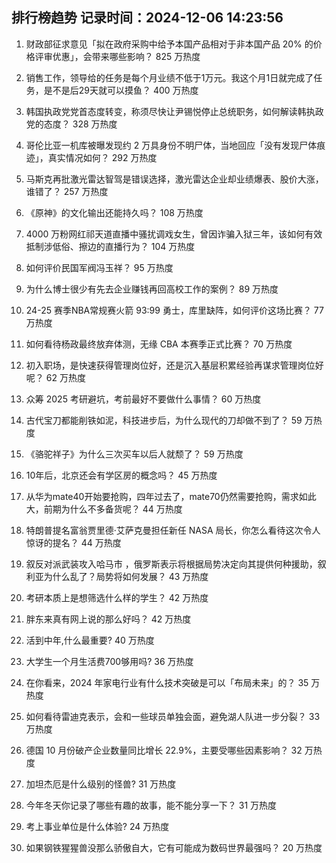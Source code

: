 
## 排行榜趋势 记录时间：2024-12-06 14:23:56
  
  1. 财政部征求意见「拟在政府采购中给予本国产品相对于非本国产品 20% 的价格评审优惠」，会带来哪些影响？ 825 万热度
    
  2. 销售工作，领导给的任务是每个月业绩不低于1万元。我这个月1日就完成了任务，是不是后29天就可以摸鱼？ 400 万热度
    
  3. 韩国执政党党首态度转变，称须尽快让尹锡悦停止总统职务，如何解读韩执政党的态度？ 328 万热度
    
  4. 哥伦比亚一机库被曝发现约 2 万具身份不明尸体，当地回应「没有发现尸体痕迹」，真实情况如何？ 292 万热度
    
  5. 马斯克再批激光雷达智驾是错误选择，激光雷达企业却业绩爆表、股价大涨，谁错了？ 257 万热度
    
  6. 《原神》的文化输出还能持久吗？ 108 万热度
    
  7. 4000 万粉网红祁天道直播中骚扰调戏女生，曾因诈骗入狱三年，该如何有效抵制涉低俗、擦边的直播行为？ 104 万热度
    
  8. 如何评价民国军阀冯玉祥？ 95 万热度
    
  9. 为什么博士很少有先去企业赚钱再回高校工作的案例？ 89 万热度
    
  10. 24-25 赛季NBA常规赛火箭 93:99 勇士，库里缺阵，如何评价这场比赛？ 77 万热度
    
  11. 如何看待杨政最终放弃体测，无缘 CBA 本赛季正式比赛？ 70 万热度
    
  12. 初入职场，是快速获得管理岗位好，还是沉入基层积累经验再谋求管理岗位好呢？ 62 万热度
    
  13. 众筹 2025 考研避坑，考前最好不要做什么事情？ 60 万热度
    
  14. 古代宝刀都能削铁如泥，科技进步后，为什么现代的刀却做不到了？ 59 万热度
    
  15. 《骆驼祥子》为什么三次买车以后人就颓了？ 59 万热度
    
  16. 10年后，北京还会有学区房的概念吗？ 45 万热度
    
  17. 从华为mate40开始要抢购，四年过去了，mate70仍然需要抢购，需求如此大，前期为什么不多备货呢？ 44 万热度
    
  18. 特朗普提名富翁贾里德·艾萨克曼担任新任 NASA 局长，你怎么看待这次令人惊讶的提名？ 44 万热度
    
  19. 叙反对派武装攻入哈马市 ，俄罗斯表示将根据局势决定向其提供何种援助，叙利亚为什么乱了？局势将如何发展？ 43 万热度
    
  20. 考研本质上是想筛选什么样的学生？ 42 万热度
    
  21. 胖东来真有网上说的那么好吗？ 42 万热度
    
  22. 活到中年,什么最重要? 40 万热度
    
  23. 大学生一个月生活费700够用吗? 36 万热度
    
  24. 在你看来，2024 年家电行业有什么技术突破是可以「布局未来」的？ 35 万热度
    
  25. 如何看待雷迪克表示，会和一些球员单独会面，避免湖人队进一步分裂？ 33 万热度
    
  26. 德国 10 月份破产企业数量同比增长 22.9%，主要受哪些因素影响？ 32 万热度
    
  27. 加坦杰厄是什么级别的怪兽? 31 万热度
    
  28. 今年冬天你记录了哪些有趣的故事，能不能分享一下？ 31 万热度
    
  29. 考上事业单位是什么体验? 24 万热度
    
  30. 如果钢铁猩猩兽没那么骄傲自大，它有可能成为数码世界最强吗？ 20 万热度
    